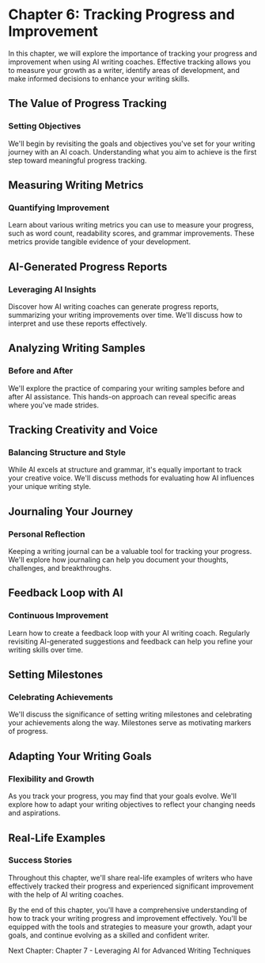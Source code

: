 Chapter 6: Tracking Progress and Improvement
============================================

In this chapter, we will explore the importance of tracking your progress and improvement when using AI writing coaches. Effective tracking allows you to measure your growth as a writer, identify areas of development, and make informed decisions to enhance your writing skills.

The Value of Progress Tracking
------------------------------

### Setting Objectives

We'll begin by revisiting the goals and objectives you've set for your writing journey with an AI coach. Understanding what you aim to achieve is the first step toward meaningful progress tracking.

Measuring Writing Metrics
-------------------------

### Quantifying Improvement

Learn about various writing metrics you can use to measure your progress, such as word count, readability scores, and grammar improvements. These metrics provide tangible evidence of your development.

AI-Generated Progress Reports
-----------------------------

### Leveraging AI Insights

Discover how AI writing coaches can generate progress reports, summarizing your writing improvements over time. We'll discuss how to interpret and use these reports effectively.

Analyzing Writing Samples
-------------------------

### Before and After

We'll explore the practice of comparing your writing samples before and after AI assistance. This hands-on approach can reveal specific areas where you've made strides.

Tracking Creativity and Voice
-----------------------------

### Balancing Structure and Style

While AI excels at structure and grammar, it's equally important to track your creative voice. We'll discuss methods for evaluating how AI influences your unique writing style.

Journaling Your Journey
-----------------------

### Personal Reflection

Keeping a writing journal can be a valuable tool for tracking your progress. We'll explore how journaling can help you document your thoughts, challenges, and breakthroughs.

Feedback Loop with AI
---------------------

### Continuous Improvement

Learn how to create a feedback loop with your AI writing coach. Regularly revisiting AI-generated suggestions and feedback can help you refine your writing skills over time.

Setting Milestones
------------------

### Celebrating Achievements

We'll discuss the significance of setting writing milestones and celebrating your achievements along the way. Milestones serve as motivating markers of progress.

Adapting Your Writing Goals
---------------------------

### Flexibility and Growth

As you track your progress, you may find that your goals evolve. We'll explore how to adapt your writing objectives to reflect your changing needs and aspirations.

Real-Life Examples
------------------

### Success Stories

Throughout this chapter, we'll share real-life examples of writers who have effectively tracked their progress and experienced significant improvement with the help of AI writing coaches.

By the end of this chapter, you'll have a comprehensive understanding of how to track your writing progress and improvement effectively. You'll be equipped with the tools and strategies to measure your growth, adapt your goals, and continue evolving as a skilled and confident writer.

Next Chapter: Chapter 7 - Leveraging AI for Advanced Writing Techniques
